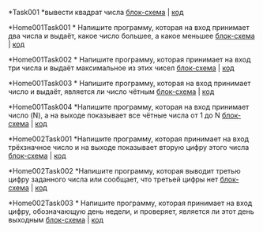 *Task001 *вывести квадрат числа [блок-схема](SEMINAR/../Task001/example.drawio.png) | [код](SEMINAR/../Task001/Program.cs)

*Home001Task001 * Напишите программу, которая на вход принимает два числа и выдаёт, какое число большее, а какое меньшее [блок-схема](SEMINAR/../Home001Task001/example.drawio.png) | [код](SEMINAR/../Home001Task001/Program.cs)


*Home001Task002 * Напишите программу, которая принимает на вход три числа и выдаёт максимальное из этих чисел [блок-схема](seminar/../Home001Task002/example.drawio.png) | [код](seminar/../Home001Task002/Program.cs)

*Home001Task003 * Напишите программу, которая на вход принимает число и выдаёт, является ли число чётным [блок-схема](seminar/../Home001Task003/example.drawio.png) | [код](seminar/../Home001Task003/Program.cs)

*Home001Task004 *Напишите программу, которая на вход принимает число (N), а на выходе показывает все чётные числа от 1 до N [блок-схема](seminar/../Home001Task004/example.drawio.png) | [код](seminar/../Home001Task004/Program.cs)

*Home002Task001 *Напишите программу, которая принимает на вход трёхзначное число и на выходе показывает вторую цифру этого числа [блок-схема](Seminar/../Home002Task001/example.drawio.png) | [код](seminar/../Home002Task001/Program.cs)

*Home002Task002 *Напишите программу, которая выводит третью цифру заданного числа или сообщает, что третьей цифры нет [блок-схема](seminar/../Home002Task002/example.drawio.png) | [код](seminar/../Home002Task002/Program.cs)

*Home002Task003 * Напишите программу, которая принимает на вход цифру, обозначающую день недели, и проверяет, является ли этот день выходным [блок-схема](seminar/../Home002Task003/example.drawio.png) | [код](seminar/../Home002Task003/Program.cs)